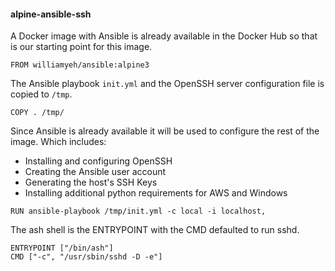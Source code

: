 
#### alpine-ansible-ssh

A Docker image with Ansible is already available in the Docker Hub so that is our starting point for this image.
```
FROM williamyeh/ansible:alpine3
```
The Ansible playbook `init.yml` and the OpenSSH server configuration file is copied to `/tmp`.
```
COPY . /tmp/
```
Since Ansible is already available it will be used to configure the rest of the image.  Which includes:
- Installing and configuring OpenSSH
- Creating the Ansible user account
- Generating the host's SSH Keys
- Installing additional python requirements for AWS and Windows

```
RUN ansible-playbook /tmp/init.yml -c local -i localhost,
```
The ash shell is the ENTRYPOINT with the CMD defaulted to run sshd.
```
ENTRYPOINT ["/bin/ash"]
CMD ["-c", "/usr/sbin/sshd -D -e"]
```

